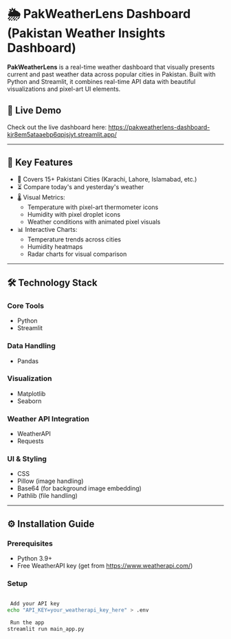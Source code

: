 # 🌦️ PakWeatherLens Dashboard (Pakistan Weather Insights Dashboard)

**PakWeatherLens** is a real-time weather dashboard that visually presents current and past weather data across popular cities in Pakistan. Built with Python and Streamlit, it combines real-time API data with beautiful visualizations and pixel-art UI elements.


## 🚀 Live Demo

Check out the live dashboard here: https://pakweatherlens-dashboard-kjr8em5ataaebp6qpjsjyt.streamlit.app/

---

## 🚀 Key Features

- 📍 Covers 15+ Pakistani Cities (Karachi, Lahore, Islamabad, etc.)
- ⏳ Compare today's and yesterday's weather
- 🌡️ Visual Metrics:
  - Temperature with pixel-art thermometer icons
  - Humidity with pixel droplet icons
  - Weather conditions with animated pixel visuals
- 📊 Interactive Charts:
  - Temperature trends across cities
  - Humidity heatmaps
  - Radar charts for visual comparison

---

## 🛠️ Technology Stack

### Core Tools
- Python
- Streamlit

### Data Handling
- Pandas

### Visualization
- Matplotlib
- Seaborn

### Weather API Integration
- WeatherAPI
- Requests

### UI & Styling
- CSS
- Pillow (image handling)
- Base64 (for background image embedding)
- Pathlib (file handling)

---

## ⚙️ Installation Guide

### Prerequisites
- Python 3.9+
- Free WeatherAPI key (get from https://www.weatherapi.com/)

### Setup

```bash

 Add your API key
echo "API_KEY=your_weatherapi_key_here" > .env

 Run the app
streamlit run main_app.py


